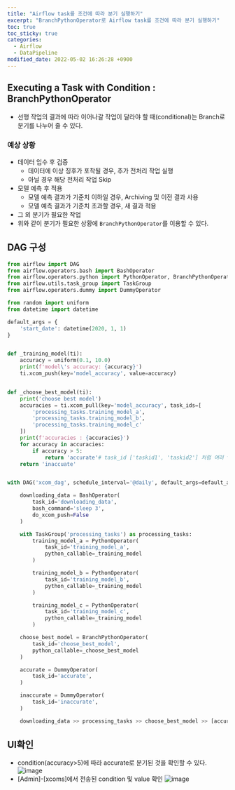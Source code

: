 ```yaml
---
title: "Airflow task를 조건에 따라 분기 실행하기"
excerpt: "BranchPythonOperator로 Airflow task를 조건에 따라 분기 실행하기"
toc: true
toc_sticky: true
categories:
  - Airflow
  - DataPipeline
modified_date: 2022-05-02 16:26:28 +0900
---
```

## Executing a Task with Condition : BranchPythonOperator
- 선행 작업의 결과에 따라 이어나갈 작업이 달라야 할 때(conditional)는 Branch로 분기를 나누어 줄 수 있다. 
### 예상 상황
- 데이터 입수 후 검증
	- 데이터에 이상 징후가 포착될 경우, 추가 전처리 작업 실행
	- 아닐 경우 해당 전처리 작업 Skip
- 모델 예측 후 적용
	- 모델 예측 결과가 기준치 이하일 경우, Archiving 및 이전 결과 사용
	- 모델 예측 결과가 기준치 초과할 경우, 새 결과 적용
- 그 외 분기가 필요한 작업
- 위와 같이 분기가 필요한 상황에 ```BranchPythonOperator```를 이용할 수 있다. 

## DAG 구성 
```python
from airflow import DAG
from airflow.operators.bash import BashOperator
from airflow.operators.python import PythonOperator, BranchPythonOperator
from airflow.utils.task_group import TaskGroup
from airflow.operators.dummy import DummyOperator

from random import uniform
from datetime import datetime

default_args = {
    'start_date': datetime(2020, 1, 1)
}


def _training_model(ti):
    accuracy = uniform(0.1, 10.0)
    print(f'model\'s accuracy: {accuracy}')
    ti.xcom_push(key='model_accuracy', value=accuracy)


def _choose_best_model(ti):
    print('choose best model')
    accuracies = ti.xcom_pull(key='model_accuracy', task_ids=[
        'processing_tasks.training_model_a',
        'processing_tasks.training_model_b',
        'processing_tasks.training_model_c'
    ])
    print(f'accuracies : {accuracies}')
    for accuracy in accuracies:
        if accuracy > 5:
            return 'accurate'# task_id ['taskid1', 'taskid2'] 처럼 여러 task로도 가능하다
    return 'inaccuate'


with DAG('xcom_dag', schedule_interval='@daily', default_args=default_args, catchup=False) as dag:

    downloading_data = BashOperator(
        task_id='downloading_data',
        bash_command='sleep 3',
        do_xcom_push=False
    )

    with TaskGroup('processing_tasks') as processing_tasks:
        training_model_a = PythonOperator(
            task_id='training_model_a',
            python_callable=_training_model
        )

        training_model_b = PythonOperator(
            task_id='training_model_b',
            python_callable=_training_model
        )

        training_model_c = PythonOperator(
            task_id='training_model_c',
            python_callable=_training_model
        )

    choose_best_model = BranchPythonOperator(
        task_id='choose_best_model',
        python_callable=_choose_best_model
    )

    accurate = DummyOperator(
        task_id='accurate',
    )

    inaccurate = DummyOperator(
        task_id='inaccurate',
    )

    downloading_data >> processing_tasks >> choose_best_model >> [accurate, inaccurate]
```

## UI확인 
- condition(accuracy>5)에 따라 accurate로 분기된 것을 확인할 수 있다.    
  ![image](https://user-images.githubusercontent.com/29423260/166191860-a112b377-c48b-4ecb-b99e-e4af78940057.png)
- [Admin]-[xcoms]에서 전송된 condition 및 value 확인 
  ![image](https://user-images.githubusercontent.com/29423260/166191764-89870671-7b93-4984-8451-8e34df9c607a.png)
